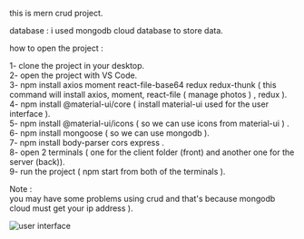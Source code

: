 this is mern crud project.

database : i used mongodb cloud database to store data.

how to open the project :

1- clone the project in your desktop.\
2- open the project with VS Code.\
3- npm install axios moment react-file-base64 redux redux-thunk ( this command will install axios, moment, react-file ( manage photos ) , redux ).\
4- npm install @material-ui/core ( install material-ui used for the user interface ).\
5- npm install @material-ui/icons ( so we can use icons from material-ui ) .\
6- npm install mongoose ( so we can use mongodb ).\
7- npm install body-parser cors express .\
8- open 2 terminals ( one for the client folder (front) and another one for the server (back)).\
9- run the project ( npm start from both of the terminals ).

Note :\
you may have some problems using crud and that's because mongodb cloud must get your ip address ).

![user interface](https://user-images.githubusercontent.com/49190228/110955976-72b1b700-834a-11eb-856c-5db13f78c6d0.PNG)


